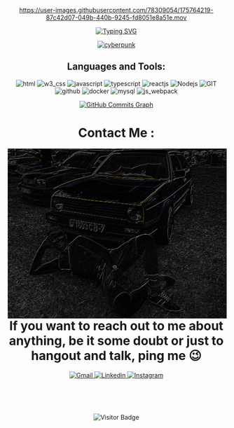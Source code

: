 <div align="center">

https://user-images.githubusercontent.com/78309054/175764219-87c42d07-049b-440b-9245-fd8051e8a51e.mov

[![Typing SVG](https://readme-typing-svg.herokuapp.com?font=Grechen+Fuemen&size=50&color=05D9E8&duration=7000&center=true&vCenter=true&multiline=true&width=900&height=150&lines=HI,+I'm+Roman+Zhur;Welcome+To+My+GitHub+Profile)](https://git.io/typing-svg)

<a href="https://pic2.me/wallpaper/286815.html"><img src="https://storge.pic2.me/upload/653/5f8838115bc154.74664298.jpg" alt="cyberpunk"/></a>


<h2>Languages and Tools:</h2>

<p align="center">
      <img src="https://www.vectorlogo.zone/logos/w3_html5/w3_html5-icon.svg" alt="html" width="60" height="60"/>
      <img src="https://www.vectorlogo.zone/logos/w3_css/w3_css-icon.svg" alt="w3_css" width="60" height="60"/>
      <img src="https://www.vectorlogo.zone/logos/javascript/javascript-icon.svg" alt="javascript" width="60" height="60"/>
      <img src="https://www.vectorlogo.zone/logos/typescriptlang/typescriptlang-icon.svg" alt="typescript" width="60" height="60"/>
      <img src="https://www.vectorlogo.zone/logos/reactjs/reactjs-icon.svg" alt="reactjs" width="60" height="60"/>
      <img src="https://www.vectorlogo.zone/logos/nodejs/nodejs-icon.svg" alt="Nodejs" width="60" height="60"/>
      <img src="https://www.vectorlogo.zone/logos/git-scm/git-scm-icon.svg" alt="GIT" width="60" height="60"/> 
      <img src="https://www.vectorlogo.zone/logos/github/github-icon.svg" alt="github" width="60" height="60"/>
      <img src="https://www.vectorlogo.zone/logos/docker/docker-official.svg" alt="docker" width="60" height="60"/>
      <img src="https://www.vectorlogo.zone/logos/mysql/mysql-icon.svg" alt="mysql" width="60" height="60"/>
      <img src="https://www.vectorlogo.zone/logos/js_webpack/js_webpack-icon.svg" alt="js_webpack" width="60" height="60"/>
</p>

<a href="http://www.github.com/RomeZhur"><img src="https://activity-graph.herokuapp.com/graph?username=RomeZhur&bg_color=0d1117&color=05d9e8&line=05d9e8&point=ff2a6d&area_color=d1f7ff&area=true&hide_border=true&custom_title=Rome`s%20commits%20graph" alt="GitHub Commits Graph" /></a>

# Contact Me :
 
<img hight="300" width="500" align="right" src="assets/img/awesome.jpg" alt="awesome" >

# If you want to reach out to me about anything, be it some doubt or just to hangout and talk, ping me 😉

<a href="mailto:roman.edyardovich@gmail.com">
 <img hight="100" width="100" src="./assets/icons/Icone-Gmail.gif" alt="Gmail" />
</a>

<a href="https://www.linkedin.com/in/romanzhur/">
  <img hight="100" width="100" src="./assets/icons/Icone-LinkedIn.gif" alt="Linkedin"/>
</a>

<a href="https://www.instagram.com/roman.edyardovich/">
  <img hight="100" width="100" src="./assets/icons/Icone-Instagram.gif" alt="Instagram" />
</a>
 </p>
</br>
</br>
</br>


![Visitor Badge](https://visitor-badge.laobi.icu/badge?page_id=RomeZhur.RomeZhur)
</div>



